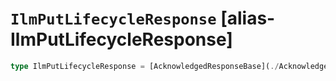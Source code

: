 # `IlmPutLifecycleResponse` [alias-IlmPutLifecycleResponse]
```typescript
type IlmPutLifecycleResponse = [AcknowledgedResponseBase](./AcknowledgedResponseBase.md);
```

